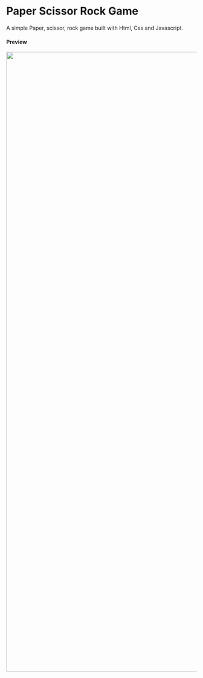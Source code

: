 # Paper Scissor Rock Game

A simple Paper, scissor, rock game built with Html, Css and Javascript.

#### Preview

<div align="center">
 <img width="1638" alt="Screenshot 2023-05-07 at 2 48 42 PM" src="https://user-images.githubusercontent.com/93012310/236670300-8f184efd-5b01-4a1e-a17b-904cdf08accd.png">
</div>
